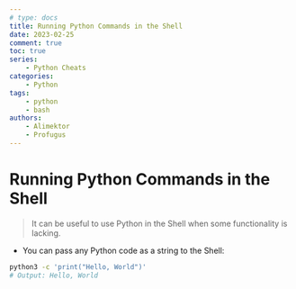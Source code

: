 ```yaml
---
# type: docs 
title: Running Python Commands in the Shell
date: 2023-02-25
comment: true
toc: true
series: 
    - Python Cheats
categories:
    - Python
tags:
    - python
    - bash
authors:
    - Alimektor
    - Profugus
---
```


# Running Python Commands in the Shell #

> It can be useful to use Python in the Shell when some functionality is lacking.

- You can pass any Python code as a string to the Shell:

```bash
python3 -c 'print("Hello, World")'
# Output: Hello, World
```
